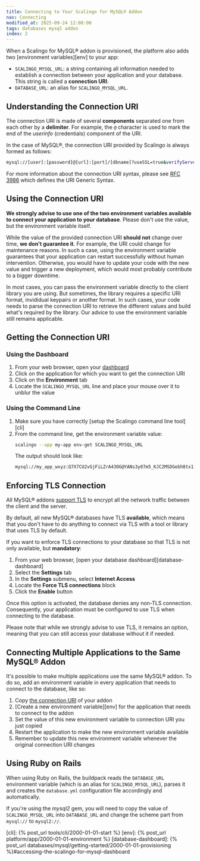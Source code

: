 ```yaml
---
title: Connecting to Your Scalingo for MySQL® Addon
nav: Connecting
modified_at: 2025-09-24 12:00:00
tags: databases mysql addon
index: 2
---
```


When a Scalingo for MySQL® addon is provisioned, the platform also adds
two [environment variables][env] to your app:

- `SCALINGO_MYSQL_URL`: a string containing all information needed to
  establish a connection between your application and your database. This
  string is called a **connection URI**.
- `DATABASE_URL`: an alias for `SCALINGO_MYSQL_URL`.


## Understanding the Connection URI

The connection URI is made of several **components** separated one from each
other by a **delimiter**. For example, the `@` character is used to mark the
end of the *userinfo* (credentials) component of the URI.

In the case of MySQL®, the connection URI provided by Scalingo is always
formed as follows:

```bash
mysql://[user]:[password]@[url]:[port]/[dbname]?useSSL=true&verifyServerCertificate=false
```

For more information about the connection URI syntax, please see
[RFC 3986] which defines the URI Generic Syntax.


## Using the Connection URI

**We strongly advise to use one of the two environment variables available to
connect your application to your database**. Please don't use the value, but
the environment variable itself.

While the value of the provided connection URI **should not** change over time,
**we don't guarantee it**. For example, the URI could change for maintenance
reasons. In such a case, using the environment variable guarantees that your
application can restart successfully without human intervention. Otherwise, you
would have to update your code with the new value and trigger a new deployment,
which would most probably contribute to a bigger downtime.

In most cases, you can pass the environment variable directly to the client
library you are using. But sometimes, the library requires a specific URI
format, invididual keypairs or another format. In such cases, your code
needs to parse the connection URI to retrieve the different values and build
what's required by the library. Our advice to use the environment variable
still remains applicable.


## Getting the Connection URI

### Using the Dashboard

1. From your web browser, open your [dashboard]
2. Click on the application for which you want to get the connection URI
3. Click on the **Environment** tab
4. Locate the `SCALINGO_MYSQL_URL` line and place your mouse over it to unblur
   the value

### Using the Command Line

1. Make sure you have correctly [setup the Scalingo command line tool][cli]
2. From the command line, get the environment variable value:
   ```bash
   scalingo --app my-app env-get SCALINGO_MYSQL_URL
   ```
   The output should look like:
   ```bash
   mysql://my_app_wxyz:Q7X7CU2vGjFiLZrA43OG@YANs3y07m5_KJC2MSDGebh8tx1lliFWh2Yb239zVqGQvbElWDjIN7QWspVH92Ul8.my-app-wxyz.mysql.a.osc-fr1.scalingo-dbs.com:31000/my_app_wxyz?useSSL=true&verifyServerCertificate=false
   ```


## Enforcing TLS Connection

All MySQL® addons [support TLS][mysql-tls] to encrypt all the network traffic
between the client and the server.

By default, all new MySQL® databases have TLS **available**,
which means that you don't have to do anything to connect via TLS with a tool
or library that uses TLS by default.

If you want to enforce TLS connections to your database so that TLS is
not only available, but **mandatory**:

1. From your web browser, [open your database dashboard][database-dashboard]
2. Select the **Settings** tab
3. In the **Settings** submenu, select **Internet Access**
4. Locate the **Force TLS connections** block
5. Click the **Enable** button

Once this option is activated, the database denies any non-TLS connection.
Consequently, your application must be configured to use TLS when connecting to
the database.

Please note that while we strongly advise to use TLS, it remains an option,
meaning that you can still access your database without it if needed.


## Connecting Multiple Applications to the Same MySQL® Addon

It's possible to make multiple applications use the same MySQL® addon. To do
so, add an environment variable in every application that needs to connect to
the database, like so:

1. Copy [the connection URI](#getting-the-connection-uri) of your addon
2. [Create a new environment variable][env]
   for the application that needs to connect to the addon
3. Set the value of this new environment variable to connection URI you just
   copied
4. Restart the application to make the new environment variable available
5. Remember to update this new environment variable whenever the original
   connection URI changes

## Using Ruby on Rails

When using Ruby on Rails, the buildpack reads the `DATABASE_URL` environment
variable (which is an alias for `SCALINGO_MYSQL_URL`), parses it and creates
the `database.yml` configuration file accordingly and automatically.

If you're using the <em>mysql2</em> gem, you will need to copy the value of
`SCALINGO_MYSQL_URL` into `DATABASE_URL` and change the scheme part from
`mysql://` to `mysql2://`.



[RFC 3986]: https://datatracker.ietf.org/doc/html/rfc3986
[mysql-tls]: https://dev.mysql.com/doc/refman/8.0/en/encrypted-connections.html

[dashboard]: https://dashboard.scalingo.com/apps

[cli]: {% post_url tools/cli/2000-01-01-start %}
[env]: {% post_url platform/app/2000-01-01-environment %}
[database-dashboard]: {% post_url databases/mysql/getting-started/2000-01-01-provisioning %}#accessing-the-scalingo-for-mysql-dashboard
